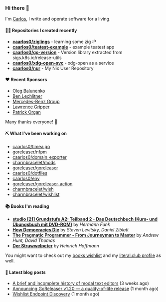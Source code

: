 ### Hi there 👋

I'm [Carlos](https://caarlos0.dev), I write and operate software for a living.

#### 👨‍💻 Repositories I created recently
- **[caarlos0/ziglings](https://github.com/caarlos0/ziglings)** - learning some zig :P
- **[caarlos0/teatest-example](https://github.com/caarlos0/teatest-example)** - example teatest app
- **[caarlos0/go-version](https://github.com/caarlos0/go-version)** - Version library extracted from sigs.k8s.io/release-utils
- **[caarlos0/xdg-open-svc](https://github.com/caarlos0/xdg-open-svc)** - xdg-open as a service
- **[caarlos0/nur](https://github.com/caarlos0/nur)** - My Nix User Repository


#### ❤️ Recent Sponsors
- [Oleg Balunenko](https://github.com/obalunenko)
- [Ben Lechlitner](https://github.com/asphaltbuffet)
- [Mercedes-Benz Group](https://github.com/mercedes-benz)
- [Lawrence Gripper](https://github.com/lawrencegripper)
- [Patrick Organ](https://github.com/patinthehat)

Many thanks everyone! 🙏

#### ⛏️ What I've been working on

- [caarlos0/timea.go](https://github.com/caarlos0/timea.go)
- [goreleaser/nfpm](https://github.com/goreleaser/nfpm)
- [caarlos0/domain_exporter](https://github.com/caarlos0/domain_exporter)
- [charmbracelet/mods](https://github.com/charmbracelet/mods)
- [goreleaser/goreleaser](https://github.com/goreleaser/goreleaser)
- [caarlos0/dotfiles](https://github.com/caarlos0/dotfiles)
- [caarlos0/env](https://github.com/caarlos0/env)
- [goreleaser/goreleaser-action](https://github.com/goreleaser/goreleaser-action)
- [charmbracelet/wish](https://github.com/charmbracelet/wish)
- [charmbracelet/wishlist](https://github.com/charmbracelet/wishlist)

#### 📚 Books I'm reading
- **[studio [21] Grundstufe A2: Teilband 2 - Das Deutschbuch (Kurs- und Übungsbuch mit DVD-ROM)](https://literal.club/caarlos0/book/hermann-funk-studio-21-grundstufe-a2-teilband-2-das-deutschbuch-kurs-und-ubungsbuch-mit-dvd-rom-9zuoy)** by _Hermann Funk_
- **[How Democracies Die](https://literal.club/caarlos0/book/how-democracies-die-5395k)** by _Steven Levitsky, Daniel Ziblatt_
- **[The Pragmatic Programmer - From Journeyman to Master](https://literal.club/caarlos0/book/andrew-hunt-david-thomas-the-pragmatic-programmer-7eoqj)** by _Andrew Hunt, David Thomas_
- **[Der Struwwelpeter](https://literal.club/caarlos0/book/der-struwwelpeter-a0nkn)** by _Heinrich Hoffmann_

You might want to check out my
[books wishlist](https://www.amazon.com.br/hz/wishlist/ls/EB8P7VS717SV)
and my [literal.club profile](https://literal.club/caarlos0) as well.

#### 📄 Latest blog posts
- [A brief and incomplete history of modal text editors](https://carlosbecker.com/posts/ed/) (3 weeks ago)
- [Announcing GoReleaser v1.20 — a quality-of-life release](https://carlosbecker.com/posts/goreleaser-v1.20/) (1 month ago)
- [Wishlist Endpoint Discovery](https://carlosbecker.com/posts/wishlist-sd/) (1 month ago)
